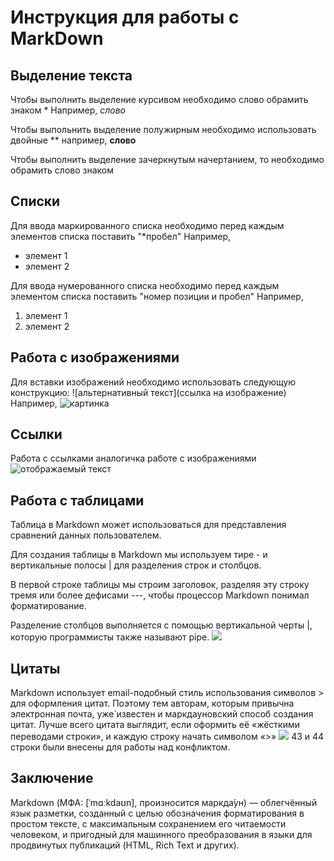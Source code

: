 # Инструкция для работы с MarkDown

## Выделение текста
Чтобы выполнить выделение курсивом необходимо слово обрамить знаком *
Например, *слово*

Чтобы выпольнить выделение полужирным необходимо использовать двойные **
например, **слово**

Чтобы выполнить выделение зачеркнутым начертанием, то необходимо обрамить слово знаком
## Списки
Для ввода маркированного списка необходимо перед каждым элементов списка поставить "*пробел"
Например, 
* элемент 1
* элемент 2

Для ввода нумерованного списка необходимо перед каждым элементом списка поставить "номер позиции и пробел"
Например,
1. элемент 1
2. элемент 2

## Работа с изображениями

Для вставки изображений необходимо использовать следующую конструкцию:
![альтернативный текст](ссылка на изображение)
Например,
![картинка](https://fuzeservers.ru/wp-content/uploads/4/e/b/4eb01c3cb3bf8940a4d7cf705cccdf3a.png)
## Ссылки
 Работа с ссылками аналогичка работе с изображениями
 ![отображаемый текст](ссылка)
## Работа с таблицами

Таблица в Markdown может использоваться для представления сравнений данных пользователем.

Для создания таблицы в Markdown мы используем тире - и вертикальные полосы | для разделения строк и столбцов.

В первой строке таблицы мы строим заголовок, разделяя эту строку тремя или более дефисами ---, чтобы процессор Markdown понимал форматирование.

Разделение столбцов выполняется с помощью вертикальной черты |, которую программисты также называют pipe.
![](https://pbs.twimg.com/media/D6g5hwfUUAA4uJk.jpg)
## Цитаты
Markdown использует email-подобный стиль использования символов > для оформления цитат. Поэтому тем авторам, которым привычна электронная почта, уже́ известен и маркдауновский способ создания цитат. Лучше всего цитата выглядит, если оформить её «жёсткими переводами строки», и каждую строку начать символом «>»
![](.\Citati.png)
43 и 44 строки были внесены для работы над конфликтом.
## Заключение
Markdown (МФА: [ˈmɑːkdaʊn], произносится маркда́ун) — облегчённый язык разметки, созданный с целью обозначения форматирования в простом тексте, с максимальным сохранением его читаемости человеком, и пригодный для машинного преобразования в языки для продвинутых публикаций (HTML, Rich Text и других).